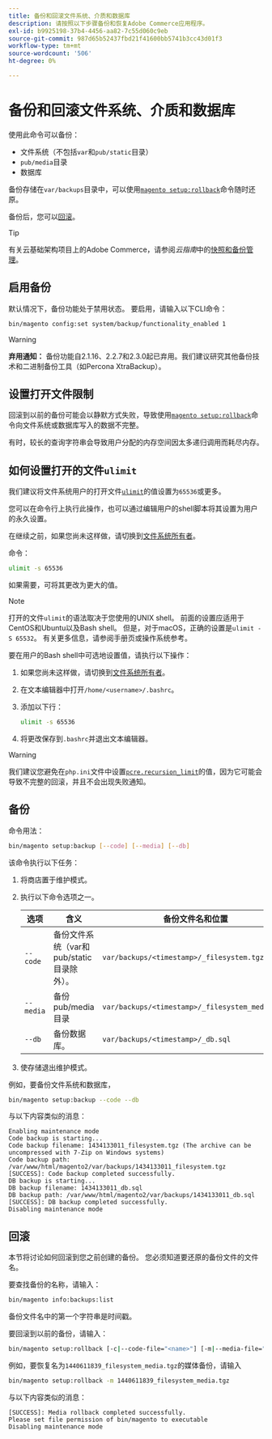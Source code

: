 ```yaml
---
title: 备份和回滚文件系统、介质和数据库
description: 请按照以下步骤备份和恢复Adobe Commerce应用程序。
exl-id: b9925198-37b4-4456-aa82-7c55d060c9eb
source-git-commit: 987d65b52437fbd21f41600bb5741b3cc43d01f3
workflow-type: tm+mt
source-wordcount: '506'
ht-degree: 0%

---
```


# 备份和回滚文件系统、介质和数据库

使用此命令可以备份：

* 文件系统（不包括`var`和`pub/static`目录）
* `pub/media`目录
* 数据库

备份存储在`var/backups`目录中，可以使用[`magento setup:rollback`](uninstall-modules.md#roll-back-the-file-system-database-or-media-files)命令随时还原。

备份后，您可以[回滚](#rollback)。

>[!TIP]
>
>有关云基础架构项目上的Adobe Commerce，请参阅&#x200B;_云指南_&#x200B;中的[快照和备份管理](https://experienceleague.adobe.com/zh-hans/docs/commerce-cloud-service/user-guide/develop/storage/snapshots)。

## 启用备份

默认情况下，备份功能处于禁用状态。 要启用，请输入以下CLI命令：

```bash
bin/magento config:set system/backup/functionality_enabled 1
```

>[!WARNING]
>
>**弃用通知：**
>备份功能自2.1.16、2.2.7和2.3.0起已弃用。我们建议研究其他备份技术和二进制备份工具（如Percona XtraBackup）。

## 设置打开文件限制

回滚到以前的备份可能会以静默方式失败，导致使用[`magento setup:rollback`](uninstall-modules.md#roll-back-the-file-system-database-or-media-files)命令向文件系统或数据库写入的数据不完整。

有时，较长的查询字符串会导致用户分配的内存空间因太多递归调用而耗尽内存。

## 如何设置打开的文件`ulimit`

我们建议将文件系统用户的打开文件[`ulimit`](https://ss64.com/bash/ulimit.html)的值设置为`65536`或更多。

您可以在命令行上执行此操作，也可以通过编辑用户的shell脚本将其设置为用户的永久设置。

在继续之前，如果您尚未这样做，请切换到[文件系统所有者](../prerequisites/file-system/overview.md)。

命令：

```bash
ulimit -s 65536
```

如果需要，可将其更改为更大的值。

>[!NOTE]
>
>打开的文件`ulimit`的语法取决于您使用的UNIX shell。 前面的设置应适用于CentOS和Ubuntu以及Bash shell。 但是，对于macOS，正确的设置是`ulimit -S 65532`。 有关更多信息，请参阅手册页或操作系统参考。

要在用户的Bash shell中可选地设置值，请执行以下操作：

1. 如果您尚未这样做，请切换到[文件系统所有者](../prerequisites/file-system/overview.md)。
1. 在文本编辑器中打开`/home/<username>/.bashrc`。
1. 添加以下行：

   ```bash
   ulimit -s 65536
   ```

1. 将更改保存到`.bashrc`并退出文本编辑器。

>[!WARNING]
>
>我们建议您避免在`php.ini`文件中设置[`pcre.recursion_limit`](https://www.php.net/manual/en/pcre.configuration.php)的值，因为它可能会导致不完整的回滚，并且不会出现失败通知。

## 备份

命令用法：

```bash
bin/magento setup:backup [--code] [--media] [--db]
```

该命令执行以下任务：

1. 将商店置于维护模式。
1. 执行以下命令选项之一。

   | 选项 | 含义 | 备份文件名和位置 |
   |--- |--- |--- |
   | `--code` | 备份文件系统（var和pub/static目录除外）。 | `var/backups/<timestamp>/_filesystem.tgz` |
   | `--media` | 备份pub/media目录 | `var/backups/<timestamp>/_filesystem_media.tgz` |
   | `--db` | 备份数据库。 | `var/backups/<timestamp>/_db.sql` |

1. 使存储退出维护模式。

例如，要备份文件系统和数据库，

```bash
bin/magento setup:backup --code --db
```

与以下内容类似的消息：

```
Enabling maintenance mode
Code backup is starting...
Code backup filename: 1434133011_filesystem.tgz (The archive can be uncompressed with 7-Zip on Windows systems)
Code backup path: /var/www/html/magento2/var/backups/1434133011_filesystem.tgz
[SUCCESS]: Code backup completed successfully.
DB backup is starting...
DB backup filename: 1434133011_db.sql
DB backup path: /var/www/html/magento2/var/backups/1434133011_db.sql
[SUCCESS]: DB backup completed successfully.
Disabling maintenance mode
```

## 回滚

本节将讨论如何回滚到您之前创建的备份。 您必须知道要还原的备份文件的文件名。

要查找备份的名称，请输入：

```bash
bin/magento info:backups:list
```

备份文件名中的第一个字符串是时间戳。

要回滚到以前的备份，请输入：

```bash
bin/magento setup:rollback [-c|--code-file="<name>"] [-m|--media-file="<name>"] [-d|--db-file="<name>"]
```

例如，要恢复名为`1440611839_filesystem_media.tgz`的媒体备份，请输入

```bash
bin/magento setup:rollback -m 1440611839_filesystem_media.tgz
```

与以下内容类似的消息：

```
[SUCCESS]: Media rollback completed successfully.
Please set file permission of bin/magento to executable
Disabling maintenance mode
```
